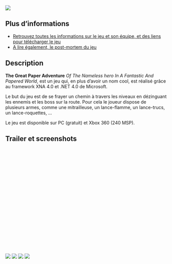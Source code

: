 ﻿<img src="http://uppix.net/b/f/f/01e9d4263691050611047efe03847tt.jpg" />

## Plus d’informations

- [Retrouvez toutes les informations sur le jeu et son équipe, et des liens pour télécharger le jeu](http://www.thegreatpaperadventure.com)
- [A lire également, le post-mortem du jeu](http://www.valryon.fr/the-great-paper-adventure-post-mortem)

## Description

**The Great Paper Adventure** *Of The Nameless hero In A Fantastic And Papered World*, est un jeu qui, en plus d’avoir un nom cool, est réalisé grâce au framework XNA 4.0 et .NET 4.0 de Microsoft.

Le but du jeu est de se frayer un chemin à travers les niveaux en dézinguant les ennemis et les boss sur la route. Pour cela le joueur dispose de plusieurs armes, comme une mitrailleuse, un lance-flamme, un lance-trucs, un lance-roquettes, …

Le jeu est disponible sur PC (gratuit) et Xbox 360 (240 MSP).

## Trailer et screenshots

<object width="640" height="360"><param name="movie" value="http://www.youtube.com/v/J1tHrOtvXvQ?version=3&amp;hl=fr_FR&amp;rel=0"></param><param name="allowFullScreen" value="true"></param><param name="allowscriptaccess" value="always"></param><embed src="http://www.youtube.com/v/J1tHrOtvXvQ?version=3&amp;hl=fr_FR&amp;rel=0" type="application/x-shockwave-flash" width="560" height="315" allowscriptaccess="always" allowfullscreen="true"></embed></object>

<img src="http://uppix.net/b/6/b/e3387d48d2823e47ec39dd934a8actt.jpg" />

<img src="http://uppix.net/2/1/1/236419ec3db9011b3ab5dc4b37ac7tt.jpg" />

<img src="http://uppix.net/e/1/e/642c134a8c2d7a80d1843cb2250a2tt.jpg" />

<img src="http://uppix.net/5/b/f/53e7015ea52ed2445f170bb2eed0ctt.jpg" />
